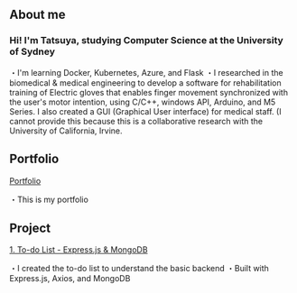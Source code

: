 ## About me
### Hi! I'm Tatsuya, studying Computer Science at the University of Sydney
・I'm learning Docker, Kubernetes, Azure, and Flask
・I researched in the biomedical & medical engineering to develop a software for rehabilitation training of Electric gloves that enables finger movement synchronized with the user's motor intention, using C/C++, windows API, Arduino, and M5 Series. I also created a GUI (Graphical User interface) for medical staff. (I cannot provide this because this is a collaborative research with the University of California, Irvine.

## Portfolio
[Portfolio](https://tatsuya-naka.github.io/profile/)

・This is my portfolio

## Project
[1. To-do List - Express.js & MongoDB](https://github.com/Tatsuya-Naka/To-do-list-using-Express.js-and-MongoDB)

・I created the to-do list to understand the basic backend
・Built with Express.js, Axios, and MongoDB

